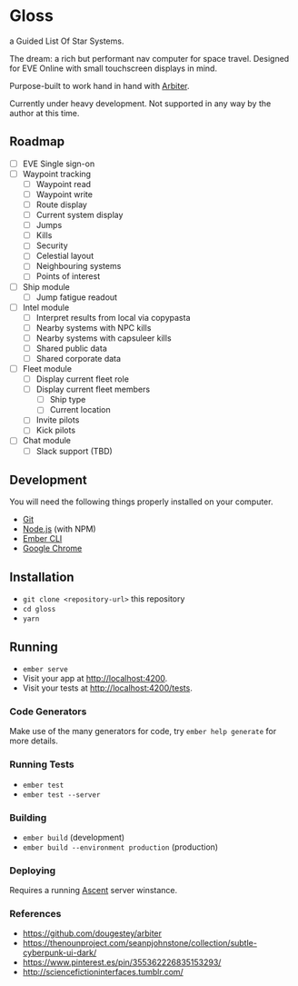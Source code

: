 # Gloss

a Guided List Of Star Systems.

The dream: a rich but performant nav computer for space travel. Designed for EVE Online with small touchscreen displays in mind.

Purpose-built to work hand in hand with [Arbiter](https://github.com/dougestey/arbiter).

Currently under heavy development. Not supported in any way by the author at this time.

## Roadmap
- [ ] EVE Single sign-on
- [ ] Waypoint tracking
  - [ ] Waypoint read
  - [ ] Waypoint write
  - [ ] Route display
  - [ ] Current system display
  - [ ] Jumps
  - [ ] Kills
  - [ ] Security
  - [ ] Celestial layout
  - [ ] Neighbouring systems
  - [ ] Points of interest
- [ ] Ship module
  - [ ] Jump fatigue readout
- [ ] Intel module
  - [ ] Interpret results from local via copypasta
  - [ ] Nearby systems with NPC kills
  - [ ] Nearby systems with capsuleer kills
  - [ ] Shared public data
  - [ ] Shared corporate data
- [ ] Fleet module
  - [ ] Display current fleet role
  - [ ] Display current fleet members
    - [ ] Ship type
    - [ ] Current location
  - [ ] Invite pilots
  - [ ] Kick pilots
- [ ] Chat module
  - [ ] Slack support (TBD)

## Development

You will need the following things properly installed on your computer.

* [Git](https://git-scm.com/)
* [Node.js](https://nodejs.org/) (with NPM)
* [Ember CLI](https://ember-cli.com/)
* [Google Chrome](https://google.com/chrome/)

## Installation

* `git clone <repository-url>` this repository
* `cd gloss`
* `yarn`

## Running

* `ember serve`
* Visit your app at [http://localhost:4200](http://localhost:4200).
* Visit your tests at [http://localhost:4200/tests](http://localhost:4200/tests).

### Code Generators

Make use of the many generators for code, try `ember help generate` for more details.

### Running Tests

* `ember test`
* `ember test --server`

### Building

* `ember build` (development)
* `ember build --environment production` (production)

### Deploying

Requires a running [Ascent](https://github.com/dougestey/ascent) server winstance.

### References
- https://github.com/dougestey/arbiter
- https://thenounproject.com/seanpjohnstone/collection/subtle-cyberpunk-ui-dark/
- https://www.pinterest.es/pin/355362226835153293/
- http://sciencefictioninterfaces.tumblr.com/
